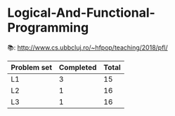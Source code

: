 # Logical-And-Functional-Programming

📚: http://www.cs.ubbcluj.ro/~hfpop/teaching/2018/pfl/

| Problem set | Completed | Total |
| --- | --- | --- |
| L1 | 3 | 15 |
| L2 | 1 | 16 |
| L3 | 1 | 16 |

